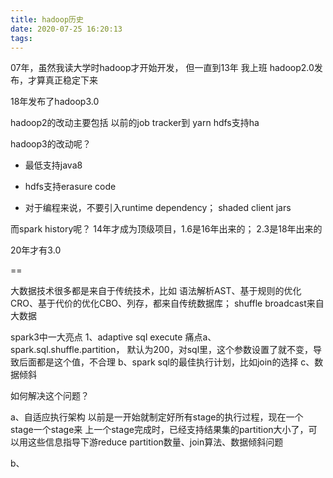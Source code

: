 ```yaml
---
title: hadoop历史
date: 2020-07-25 16:20:13
tags:
---
```



07年，虽然我读大学时hadoop才开始开发，
但一直到13年 我上班 hadoop2.0发布，才算真正稳定下来

18年发布了hadoop3.0


hadoop2的改动主要包括 以前的job tracker到 yarn
hdfs支持ha



hadoop3的改动呢？

- 最低支持java8

- hdfs支持erasure code

- 对于编程来说，不要引入runtime dependency； shaded client jars

  


而spark history呢？
14年才成为顶级项目，1.6是16年出来的；
2.3是18年出来的

20年才有3.0


== 

大数据技术很多都是来自于传统技术，比如 语法解析AST、基于规则的优化CRO、基于代价的优化CBO、列存，都来自传统数据库；
shuffle broadcast来自大数据



spark3中一大亮点
1、adaptive sql execute 
痛点a、spark.sql.shuffle.partition， 默认为200，对sql里，这个参数设置了就不变，导致后面都是这个值，不合理
b、spark sql的最佳执行计划，比如join的选择
c、数据倾斜

如何解决这个问题？

a、自适应执行架构
以前是一开始就制定好所有stage的执行过程，现在一个stage一个stage来
上一个stage完成时，已经支持结果集的partition大小了，可以用这些信息指导下游reduce partition数量、join算法、数据倾斜问题

 b、